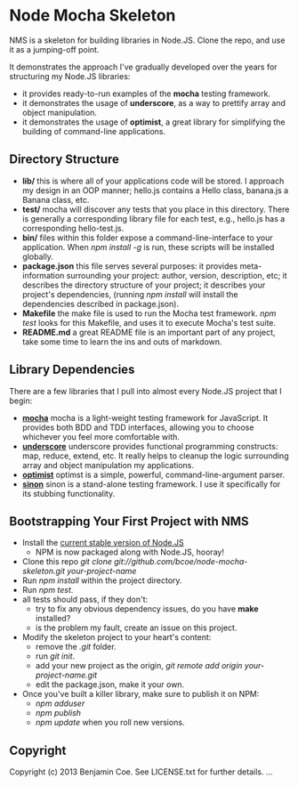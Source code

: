 Node Mocha Skeleton
===================

NMS is a skeleton for building libraries in Node.JS. Clone the repo, and use it as a jumping-off point.

It demonstrates the approach I've gradually developed over the years for structuring my Node.JS libraries:

* it provides ready-to-run examples of the __mocha__ testing framework.
* it demonstrates the usage of __underscore__, as a way to prettify array and object manipulation.
* it demonstrates the usage of __optimist__, a great library for simplifying the building of command-line applications.

Directory Structure
-------------------------

* __lib/__ this is where all of your applications code will be stored. I approach my design in an OOP manner; hello.js contains a Hello class, banana.js a Banana class, etc.
* __test/__ mocha will discover any tests that you place in this directory. There is generally a corresponding library file for each test, e.g., hello.js has a corresponding hello-test.js.
* __bin/__ files within this folder expose a command-line-interface to your application. When _npm install -g_ is run, these scripts will be installed globally.
* __package.json__ this file serves several purposes: it provides meta-information surrounding your project: author, version, description, etc; it describes the directory structure of your project; it describes your project's dependencies, (running _npm install_ will install the dependencies described in package.json).
* __Makefile__ the make file is used to run the Mocha test framework. _npm test_ looks for this Makefile, and uses it to execute Mocha's test suite.
* __README.md__ a great README file is an important part of any project, take some time to learn the ins and outs of markdown.

Library Dependencies
--------------------

There are a few libraries that I pull into almost every Node.JS project that I begin:

* __[mocha](https://github.com/visionmedia/mocha)__ mocha is a light-weight testing framework for JavaScript. It provides both BDD and TDD interfaces, allowing you to choose whichever you feel more comfortable with.
* __[underscore](https://github.com/documentcloud/underscore)__ underscore provides functional programming constructs: map, reduce, extend, etc. It really helps to cleanup the logic surrounding array and object manipulation my applications.
* __[optimist](https://github.com/substack/node-optimist)__ optimst is a simple, powerful, command-line-argument parser.
* __[sinon](https://github.com/cjohansen/Sinon.JS)__ sinon is a stand-alone testing framework. I use it specifically for its stubbing functionality.

Bootstrapping Your First Project with NMS
-----------------------------------------

* Install the [current stable version of Node.JS](http://nodejs.org/download/)
  * NPM is now packaged along with Node.JS, hooray!
* Clone this repo _git clone git://github.com/bcoe/node-mocha-skeleton.git your-project-name_
* Run _npm install_ within the project directory.
* Run _npm test_.
* all tests should pass, if they don't:
  * try to fix any obvious dependency issues, do you have __make__ installed?
  * is the problem my fault, create an issue on this project.
* Modify the skeleton project to your heart's content:
  * remove the _.git_ folder.
  * run _git init_.
  * add your new project as the origin, _git remote add origin your-project-name.git_
  * edit the package.json, make it your own.
* Once you've built a killer library, make sure to publish it on NPM:
  * _npm adduser_
  * _npm publish_
  * _npm update_ when you roll new versions.

Copyright
---------

Copyright (c) 2013 Benjamin Coe. See LICENSE.txt for further details.
...
